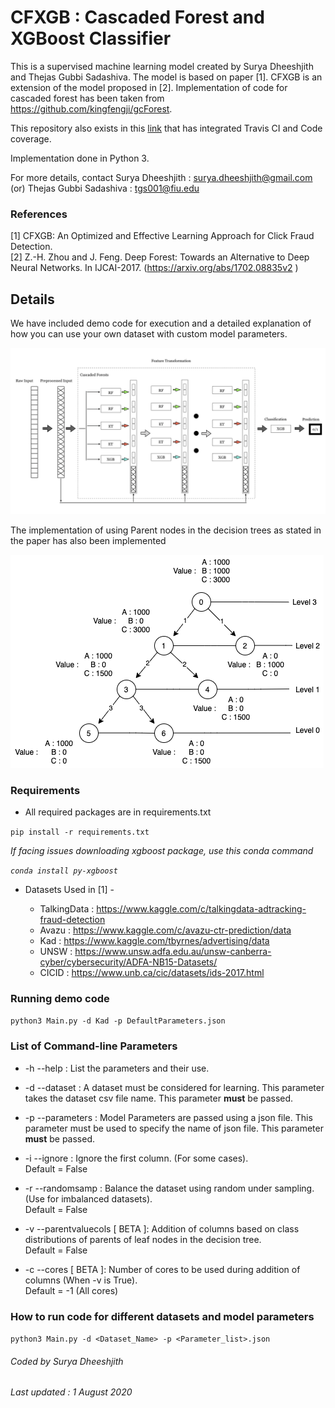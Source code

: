 # CFXGB : Cascaded Forest and XGBoost Classifier

This is a supervised machine learning model created by Surya Dheeshjith and Thejas Gubbi Sadashiva. The model is based on paper [1]. CFXGB is an extension of the model proposed in [2]. 
Implementation of code for cascaded forest has been taken from https://github.com/kingfengji/gcForest. 

This repository also exists in this [link](https://github.com/suryadheeshjith/CFXGB) that has integrated Travis CI and Code coverage.  


Implementation done in Python 3.

For more details, contact Surya Dheeshjith : surya.dheeshjith@gmail.com (or) Thejas Gubbi Sadashiva : tgs001@fiu.edu
                 
### References
[1] CFXGB: An Optimized and Effective Learning Approach for Click Fraud Detection.  
[2]  Z.-H. Zhou and J. Feng. Deep Forest: Towards an Alternative to Deep Neural Networks.
In IJCAI-2017. (https://arxiv.org/abs/1702.08835v2 ) 



## Details

We have included demo code for execution and a detailed explanation of how you can use your own dataset with custom model parameters.


![Pipeline](/images/Pipeline2.png)

The implementation of using Parent nodes in the decision trees as stated in the paper has also been implemented

![Parent nodes](/images/DecisionTree4.png)



### Requirements

* All required packages are in requirements.txt

```pip install -r requirements.txt```

*If facing issues downloading xgboost package, use this conda command*

*```conda install py-xgboost```*

* Datasets Used in [1] -   

  - TalkingData : https://www.kaggle.com/c/talkingdata-adtracking-fraud-detection
  - Avazu : https://www.kaggle.com/c/avazu-ctr-prediction/data
  - Kad : https://www.kaggle.com/tbyrnes/advertising/data
  - UNSW : https://www.unsw.adfa.edu.au/unsw-canberra-cyber/cybersecurity/ADFA-NB15-Datasets/
  - CICID : https://www.unb.ca/cic/datasets/ids-2017.html

### Running demo code

```python3 Main.py -d Kad -p DefaultParameters.json```

### List of Command-line Parameters

* -h --help : List the parameters and their use. 

* -d --dataset : A dataset must be considered for learning. This parameter takes the dataset csv file name. This parameter **must** be passed.    

* -p --parameters : Model Parameters are passed using a json file. This parameter must be used to specify the name of json file. This parameter **must** be passed.  

* -i --ignore : Ignore the first column. (For some cases).  
                Default = False

* -r --randomsamp : Balance the dataset using random under sampling. (Use for imbalanced datasets).   
                    Default = False

* -v --parentvaluecols [ BETA ]: Addition of columns based on class distributions of parents of leaf nodes in the decision tree.    
                                Default = False

* -c --cores [ BETA ]: Number of cores to be used during addition of columns (When -v is True).    
                         Default = -1 (All cores)

### How to run code for different datasets and model parameters

```python3 Main.py -d <Dataset_Name> -p <Parameter_list>.json```






###### Coded by Surya Dheeshjith

###### Last updated : 1 August 2020


